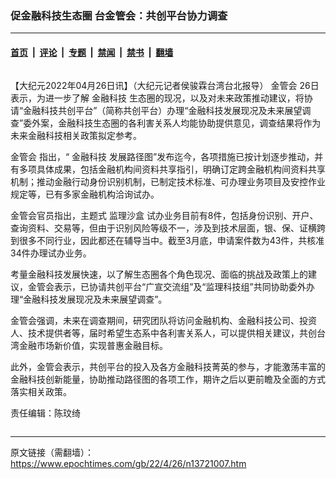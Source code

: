 ### 促金融科技生态圈 台金管会：共创平台协力调查

---

#### [首页](../../../..?n13721007) &nbsp;|&nbsp; [评论](../../../../../epoch-comment?n13721007) &nbsp;|&nbsp; [专题](../../../../../epoch-special?n13721007) &nbsp;|&nbsp; [禁闻](../../../../../epoch-news?n13721007) &nbsp;|&nbsp; [禁书](../../../../../books?n13721007) &nbsp;|&nbsp; [翻墙](https://github.com/gfw-breaker/nogfw/blob/master/README.md?n13721007)


<div class="column" id="artbody" itemprop="articleBody">
 <!-- article content begin -->
 <p>
  【大纪元2022年04月26日讯】（大纪元记者侯骏霖台湾台北报导）
  <ok href="https://www.epochtimes.com/gb/tag/%E9%87%91%E7%AE%A1%E4%BC%9A.html">
   金管会
  </ok>
  26日表示，为进一步了解
  <ok href="https://www.epochtimes.com/gb/tag/%E9%87%91%E8%9E%8D%E7%A7%91%E6%8A%80.html">
   金融科技
  </ok>
  生态圈的现况，以及对未来政策推动建议，将协请“金融科技共创平台”（简称共创平台）办理“金融科技发展现况及未来展望调查”委外案，金融科技生态圈的各利害关系人均能协助提供意见，调查结果将作为未来金融科技相关政策拟定参考。
 </p>
 <p>
  <ok href="https://www.epochtimes.com/gb/tag/%E9%87%91%E7%AE%A1%E4%BC%9A.html">
   金管会
  </ok>
  指出，“
  <ok href="https://www.epochtimes.com/gb/tag/%E9%87%91%E8%9E%8D%E7%A7%91%E6%8A%80.html">
   金融科技
  </ok>
  发展路径图”发布迄今，各项措施已按计划逐步推动，并有多项具体成果，包括金融机构间资料共享指引，明确订定跨金融机构间资料共享机制；推动金融行动身份识别机制，已制定技术标准、可办理业务项目及安控作业规定等，已有多家金融机构洽询试办。
 </p>
 <p>
  金管会官员指出，主题式
  <ok href="https://www.epochtimes.com/gb/tag/%E7%9B%91%E7%90%86%E6%B2%99%E7%9B%92.html">
   监理沙盒
  </ok>
  试办业务目前有8件，包括身份识别、开户、查询资料、交易等，但由于识别风险等级不一，涉及到技术层面，银、保、证横跨到很多不同行业，因此都还在辅导当中。截至3月底，申请案件数为43件，共核准34件办理试办业务。
 </p>
 <p>
  考量金融科技发展快速，以了解生态圈各个角色现况、面临的挑战及政策上的建议，金管会表示，已协请共创平台“广宣交流组”及“监理科技组”共同协助委外办理“金融科技发展现况及未来展望调查”。
 </p>
 <p>
  金管会强调，未来在调查期间，研究团队将访问金融机构、金融科技公司、投资人、技术提供者等，届时希望生态系中各利害关系人，可以提供相关建议，共创台湾金融市场新价值，实现普惠金融目标。
 </p>
 <p>
  此外，金管会表示，共创平台的投入及各方金融科技菁英的参与，才能激荡丰富的金融科技创新能量，协助推动路径图的各项工作，期许之后以更前瞻及全面的方式落实相关政策。
 </p>
 <p>
  责任编辑：陈玟绮
 </p>
 <!-- article content end -->
</div>


---

原文链接（需翻墙）：https://www.epochtimes.com/gb/22/4/26/n13721007.htm